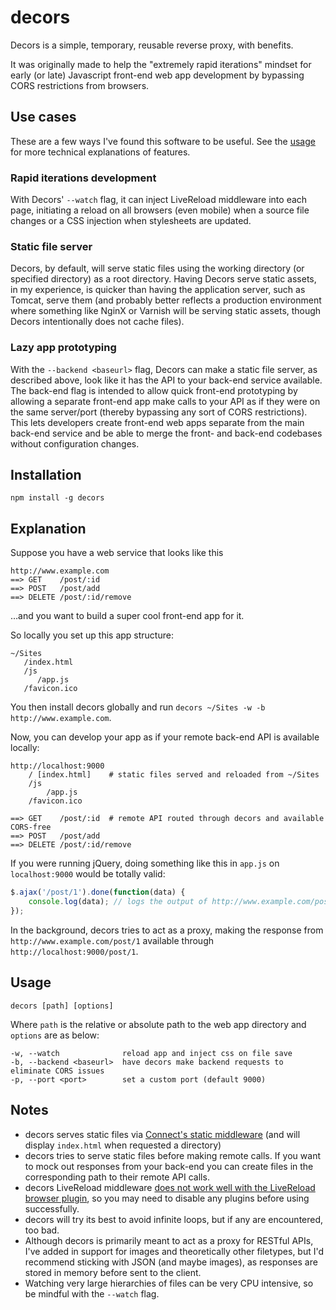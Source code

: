 # decors

Decors is a simple, temporary, reusable reverse proxy, with benefits.

It was originally made to help the "extremely rapid iterations" mindset for early (or late) Javascript front-end web app development by bypassing CORS restrictions from browsers.

## Use cases

These are a few ways I've found this software to be useful. See the [usage](#usage) for more technical explanations of features.

### Rapid iterations development

With Decors' `--watch` flag, it can inject LiveReload middleware into each page, initiating a reload on all browsers (even mobile) when a source file changes or a CSS injection when stylesheets are updated.

### Static file server

Decors, by default, will serve static files using the working directory (or specified directory) as a root directory. Having Decors serve static assets, in my experience, is quicker than having the application server, such as Tomcat, serve them (and probably better reflects a production environment where something like NginX or Varnish will be serving static assets, though Decors intentionally does not cache files).

### Lazy app prototyping

With the `--backend <baseurl>` flag, Decors can make a static file server, as described above, look like it has the API to your back-end service available. The back-end flag is intended to allow quick front-end prototyping by allowing a separate front-end app make calls to your API as if they were on the same server/port (thereby bypassing any sort of CORS restrictions). This lets developers create front-end web apps separate from the main back-end service and be able to merge the front- and back-end codebases without configuration changes.

## Installation

```
npm install -g decors
```


## Explanation

Suppose you have a web service that looks like this

```
http://www.example.com
==> GET    /post/:id
==> POST   /post/add
==> DELETE /post/:id/remove
```

…and you want to build a super cool front-end app for it.

So locally you set up this app structure:

```
~/Sites
   /index.html
   /js
      /app.js
   /favicon.ico
```

You then install decors globally and run `decors ~/Sites -w -b http://www.example.com`.

Now, you can develop your app as if your remote back-end API is available locally:

```
http://localhost:9000
    / [index.html]    # static files served and reloaded from ~/Sites
    /js
        /app.js
    /favicon.ico

==> GET    /post/:id  # remote API routed through decors and available CORS-free
==> POST   /post/add
==> DELETE /post/:id/remove
```

If you were running jQuery, doing something like this in `app.js` on `localhost:9000` would be totally valid:

```js
$.ajax('/post/1').done(function(data) {
	console.log(data); // logs the output of http://www.example.com/post/1
});
```

In the background, decors tries to act as a proxy, making the response from `http://www.example.com/post/1` available through `http://localhost:9000/post/1`.

## Usage

```
decors [path] [options]
```

Where `path` is the relative or absolute path to the web app directory and `options` are as below:

```
-w, --watch              reload app and inject css on file save
-b, --backend <baseurl>  have decors make backend requests to eliminate CORS issues
-p, --port <port>        set a custom port (default 9000)
```


## Notes

* decors serves static files via [Connect's static middleware](http://www.senchalabs.org/connect/static.html) (and will display `index.html` when requested a directory)
* decors tries to serve static files before making remote calls. If you want to mock out responses from your back-end you can create files in the corresponding path to their remote API calls.
* decors LiveReload middleware [does not work well with the LiveReload browser plugin](https://github.com/intesso/connect-livereload#use), so you may need to disable any plugins before using successfully.
* decors will try its best to avoid infinite loops, but if any are encountered, too bad.
* Although decors is primarily meant to act as a proxy for RESTful APIs, I've added in support for images and theoretically other filetypes, but I'd recommend sticking with JSON (and maybe images), as responses are stored in memory before sent to the client.
* Watching very large hierarchies of files can be very CPU intensive, so be mindful with the `--watch` flag.